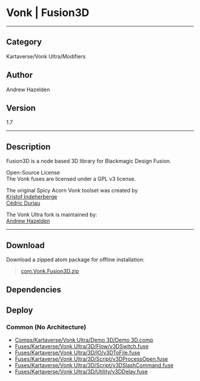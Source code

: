 # Vonk | Fusion3D
___

## Category
Kartaverse/Vonk Ultra/Modifiers

## Author
Andrew Hazelden

## Version
1.7

___

## Description
<p>Fusion3D is a node based 3D library for Blackmagic Design Fusion.</p>

<p>Open-Source License<br>
The Vonk fuses are licensed under a GPL v3 license.</p>

<p>The original Spicy Acorn Vonk toolset was created by<br>
<a href="mailto:xmnr0x23@gmail.com">Kristof Indeherberge</a><br>
<a href="mailto:duriau.cedric@live.be">Cédric Duriau</a></p>

<p>The Vonk Ultra fork is maintained by:<br>
<a href="mailto:andrew@andrewhazelden.com">Andrew Hazelden</a></p>

___

## Download

Download a zipped atom package for offline installation:
> [com.Vonk.Fusion3D.zip](https://gitlab.com/WeSuckLess/Reactor/-/archive/master/Reactor-master.zip?path=Atoms/com.Vonk.Fusion3D)  

## Dependencies

## Deploy

### Common (No Architecture)

<ul>
<li><a href="https://gitlab.com/WeSuckLess/Reactor/-/blob/master/Atoms/com.Vonk.Fusion3D/Comps/Kartaverse/Vonk Ultra/Demo 3D/Demo 3D.comp?ref_type=heads">Comps/Kartaverse/Vonk Ultra/Demo 3D/Demo 3D.comp</a></li>
<li><a href="https://gitlab.com/WeSuckLess/Reactor/-/blob/master/Atoms/com.Vonk.Fusion3D/Fuses/Kartaverse/Vonk Ultra/3D/Flow/v3DSwitch.fuse?ref_type=heads">Fuses/Kartaverse/Vonk Ultra/3D/Flow/v3DSwitch.fuse</a></li>
<li><a href="https://gitlab.com/WeSuckLess/Reactor/-/blob/master/Atoms/com.Vonk.Fusion3D/Fuses/Kartaverse/Vonk Ultra/3D/IO/v3DToFile.fuse?ref_type=heads">Fuses/Kartaverse/Vonk Ultra/3D/IO/v3DToFile.fuse</a></li>
<li><a href="https://gitlab.com/WeSuckLess/Reactor/-/blob/master/Atoms/com.Vonk.Fusion3D/Fuses/Kartaverse/Vonk Ultra/3D/Script/v3DProcessOpen.fuse?ref_type=heads">Fuses/Kartaverse/Vonk Ultra/3D/Script/v3DProcessOpen.fuse</a></li>
<li><a href="https://gitlab.com/WeSuckLess/Reactor/-/blob/master/Atoms/com.Vonk.Fusion3D/Fuses/Kartaverse/Vonk Ultra/3D/Script/v3DSlashCommand.fuse?ref_type=heads">Fuses/Kartaverse/Vonk Ultra/3D/Script/v3DSlashCommand.fuse</a></li>
<li><a href="https://gitlab.com/WeSuckLess/Reactor/-/blob/master/Atoms/com.Vonk.Fusion3D/Fuses/Kartaverse/Vonk Ultra/3D/Utility/v3DDelay.fuse?ref_type=heads">Fuses/Kartaverse/Vonk Ultra/3D/Utility/v3DDelay.fuse</a></li>
</ul>

